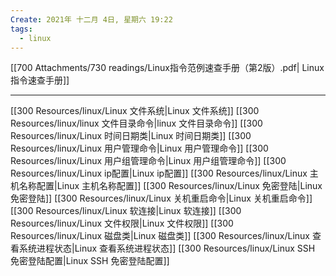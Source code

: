 ```yaml
---
Create: 2021年 十二月 4日, 星期六 19:22
tags: 
  - linux
---
```


[[700 Attachments/730 readings/Linux指令范例速查手册（第2版）.pdf| Linux 指令速查手册]]

---

[[300 Resources/linux/Linux 文件系统|Linux 文件系统]]
[[300 Resources/linux/linux 文件目录命令|linux 文件目录命令]]
[[300 Resources/linux/Linux 时间日期类|Linux 时间日期类]]
[[300 Resources/linux/Linux 用户管理命令|Linux 用户管理命令]]
[[300 Resources/linux/Linux 用户组管理命令|Linux 用户组管理命令]]
[[300 Resources/linux/Linux ip配置|Linux ip配置]]
[[300 Resources/linux/Linux 主机名称配置|Linux 主机名称配置]]
[[300 Resources/linux/Linux 免密登陆|Linux 免密登陆]]
[[300 Resources/linux/Linux 关机重启命令|Linux 关机重启命令]]
[[300 Resources/linux/Linux 软连接|Linux 软连接]]
[[300 Resources/linux/Linux 文件权限|Linux 文件权限]]
[[300 Resources/linux/Linux 磁盘类|Linux 磁盘类]]
[[300 Resources/linux/Linux 查看系统进程状态|Linux 查看系统进程状态]]
[[300 Resources/linux/Linux SSH 免密登陆配置|Linux SSH 免密登陆配置]]






